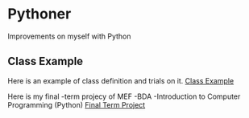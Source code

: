 # Pythoner
Improvements on myself with Python
## Class Example
Here is an example of class definition and trials on it.
[Class Example](ClassExample.py)

Here is my final -term projecy of MEF -BDA -Introduction to Computer Programming (Python)
[Final Term Project](MustafaOmerGuclu_TermProject_BDA_507.ipynb)
